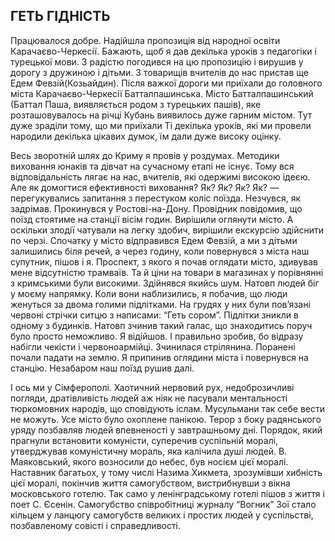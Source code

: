 ## ГЕТЬ ГІДНІСТЬ

Працювалося добре.
Надійшла пропозиція від народної освіти Карачаєво-Черкесії.
Бажають, щоб я дав декілька уроків з педагогіки і турецької мови.
З радістю погодився на цю пропозицію і вирушив у дорогу з дружиною і дітьми.
З товарищів вчителів до нас пристав ще Едем Февзій(Козьайдин).
Після важкої дороги ми приїхали до головного міста Карачаєво-Черкесії Батталпашинська.
Місто Батталпашинський (Баттал Паша, виявляється родом з турецьких пашів), яке розташовувалось на річці Кубань виявилось дуже гарним містом.
Тут дуже зраділи тому, що ми приїхали
Ті декілька уроків, які ми провели народили декілька цікавих думок, їм дали дуже високу оцінку.

Весь зворотній шлях до Криму я провів у роздумах.
Методики виховання юнаків та дівчат на сучасному етапі не існує.
Тому вся відповідальність лягає на нас, вчителів, які одержимі високою ідеєю.
Але як домогтися ефективності виховання?
Як?
Як?
Як?
Як? — перегукувались запитання з перестуком коліс поїзда.
Незчувся, як задрімав.
Прокинувся у Ростові-на-Дону.
Провідник повідомив, що поїзд стоятиме на станції вісім годин.
Вирішили оглянути місто.
А оскільки злодії чатували на легку здобич, вирішили екскурсію здійснити по черзі.
Спочатку у місто відправився Едем Февзій, а ми з дітьми залишились біля речей, а через годину, коли повернувся з міста наш супутник, пішов і я.
Проспект, з якого я почав оглядати місто, здивував мене відсутністю трамваїв.
Та й ціни на товари в магазинах у порівнянні з кримськими були високими.
Здійнявся якийсь шум.
Натовп людей біг у моєму напрямку.
Коли вони наблизились, я побачив, що люди женуться за двома голими підлітками.
На грудях у них були пов’язані червоні стрічки ситцю з написами: “Геть сором”. Підлітки зникли в одному з будинків.
Натовп зчинив такий галас, що знаходитись поруч було просто неможливо.
Я відійшов.
І правильно зробив, бо відразу набігли чекісти і червоноармійці.
Зчинилася стрілянина.
Поранені почали падати на землю.
Я припинив оглядини міста і повернувся на станцію.
Незабаром наш поїзд рушив далі.

І ось ми у Сімферополі.
Хаотичний нервовий рух, недоброзичливі погляди, дратівливість людей аж ніяк не пасували ментальності тюркомовних народів, що сповідують іслам.
Мусульмани так себе вести не можуть.
Усе місто було охоплене панікою.
Терор з боку радянського уряду позбавляв людей впевненості у завтрашньому дні.
Порядок, який прагнули встановити комуністи, суперечив суспільній моралі, утверджував комуністичну мораль, яка калічила душі людей.
В. Маяковський, якого возносили до небес, був носієм цієї моралі.
Наставник багатьох, у тому числі Назима Хикмета, зрозумівши хибність цієї моралі, покінчив життя самогубством, вистрибнувши з вікна московського готелю.
Так само у ленінградському готелі пішов з життя і поет С.
Єсенін.
Самогубство співробітниці журналу “Вогник” Зої стало кільцем у ланцюгу самогубств великих і простих людей у суспільстві, позбавленому совісті і справедливості.
